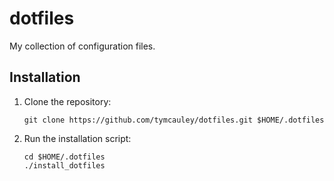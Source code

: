 # dotfiles

My collection of configuration files.

## Installation

1. Clone the repository:

   ```console
   git clone https://github.com/tymcauley/dotfiles.git $HOME/.dotfiles
   ```

2. Run the installation script:

   ```console
   cd $HOME/.dotfiles
   ./install_dotfiles
   ```
